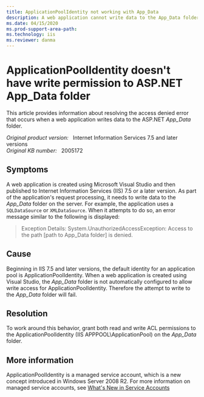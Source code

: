 ```yaml
---
title: ApplicationPoolIdentity not working with App_Data
description: A web application cannot write data to the App_Data folder by using SQLDataSource or XMLDataSource in IIS 7.5 and later versions.
ms.date: 04/15/2020
ms.prod-support-area-path: 
ms.technology: iis
ms.reviewer: danma
---
```

# ApplicationPoolIdentity doesn't have write permission to ASP.NET App_Data folder

This article provides information about resolving the access denied error that occurs when a web application writes data to the ASP.NET *App_Data* folder.

_Original product version:_ &nbsp; Internet Information Services 7.5 and later versions  
_Original KB number:_ &nbsp; 2005172

## Symptoms

A web application is created using Microsoft Visual Studio and then published to Internet Information Services (IIS) 7.5 or a later version. As part of the application's request processing, it needs to write data to the *App_Data* folder on the server. For example, the application uses a `SQLDataSource` or `XMLDataSource`. When it attempts to do so, an error message similar to the following is displayed:

> Exception Details: System.UnauthorizedAccessException: Access to the path [path to App_Data folder] is denied.

## Cause

Beginning in IIS 7.5 and later versions, the default identity for an application pool is ApplicationPoolIdentity. When a web application is created using Visual Studio, the *App_Data* folder is not automatically configured to allow write access for ApplicationPoolIdentity. Therefore the attempt to write to the *App_Data* folder will fail.

## Resolution

To work around this behavior, grant both read and write ACL permissions to the ApplicationPoolIdentity (IIS APPPOOL\ApplicationPool) on the *App_Data* folder.

## More information

ApplicationPoolIdentity is a managed service account, which is a new concept introduced in Windows Server 2008 R2. For more information on managed service accounts, see [What's New in Service Accounts](/previous-versions/windows/it-pro/windows-server-2008-R2-and-2008/dd367859(v=ws.10))
